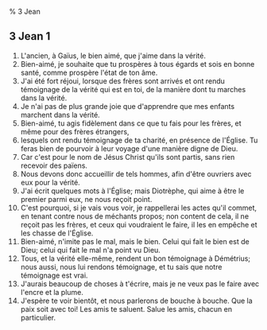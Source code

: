 % 3 Jean

## 3 Jean 1
1. L'ancien, &agrave; Ga&iuml;us, le bien aim&eacute;, que j'aime dans la v&eacute;rit&eacute;.
2. Bien-aim&eacute;, je souhaite que tu prosp&egrave;res &agrave; tous &eacute;gards et sois en bonne sant&eacute;, comme prosp&egrave;re l'&eacute;tat de ton &acirc;me.
3. J'ai &eacute;t&eacute; fort r&eacute;joui, lorsque des fr&egrave;res sont arriv&eacute;s et ont rendu t&eacute;moignage de la v&eacute;rit&eacute; qui est en toi, de la mani&egrave;re dont tu marches dans la v&eacute;rit&eacute;.
4. Je n'ai pas de plus grande joie que d'apprendre que mes enfants marchent dans la v&eacute;rit&eacute;.
5. Bien-aim&eacute;, tu agis fid&egrave;lement dans ce que tu fais pour les fr&egrave;res, et m&ecirc;me pour des fr&egrave;res &eacute;trangers,
6. lesquels ont rendu t&eacute;moignage de ta charit&eacute;, en pr&eacute;sence de l'&Eacute;glise. Tu feras bien de pourvoir &agrave; leur voyage d'une mani&egrave;re digne de Dieu.
7. Car c'est pour le nom de J&eacute;sus Christ qu'ils sont partis, sans rien recevoir des pa&iuml;ens.
8. Nous devons donc accueillir de tels hommes, afin d'&ecirc;tre ouvriers avec eux pour la v&eacute;rit&eacute;.
9. J'ai &eacute;crit quelques mots &agrave; l'&Eacute;glise; mais Diotr&egrave;phe, qui aime &agrave; &ecirc;tre le premier parmi eux, ne nous re&ccedil;oit point.
10. C'est pourquoi, si je vais vous voir, je rappellerai les actes qu'il commet, en tenant contre nous de m&eacute;chants propos; non content de cela, il ne re&ccedil;oit pas les fr&egrave;res, et ceux qui voudraient le faire, il les en emp&ecirc;che et les chasse de l'&Eacute;glise.
11. Bien-aim&eacute;, n'imite pas le mal, mais le bien. Celui qui fait le bien est de Dieu; celui qui fait le mal n'a point vu Dieu.
12. Tous, et la v&eacute;rit&eacute; elle-m&ecirc;me, rendent un bon t&eacute;moignage &agrave; D&eacute;m&eacute;trius; nous aussi, nous lui rendons t&eacute;moignage, et tu sais que notre t&eacute;moignage est vrai.
13. J'aurais beaucoup de choses &agrave; t'&eacute;crire, mais je ne veux pas le faire avec l'encre et la plume.
14. J'esp&egrave;re te voir bient&ocirc;t, et nous parlerons de bouche &agrave; bouche. Que la paix soit avec toi! Les amis te saluent. Salue les amis, chacun en particulier.
